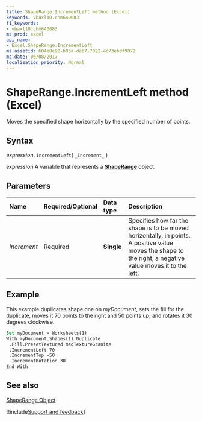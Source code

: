 ```yaml
---
title: ShapeRange.IncrementLeft method (Excel)
keywords: vbaxl10.chm640083
f1_keywords:
- vbaxl10.chm640083
ms.prod: excel
api_name:
- Excel.ShapeRange.IncrementLeft
ms.assetid: 604e8e92-b03a-da67-7022-4d73ebdf9872
ms.date: 06/08/2017
localization_priority: Normal
---
```



# ShapeRange.IncrementLeft method (Excel)

Moves the specified shape horizontally by the specified number of points.


## Syntax

_expression_. `IncrementLeft`( `_Increment_` )

_expression_ A variable that represents a **[ShapeRange](Excel.shaperange.md)** object.


## Parameters



|Name|Required/Optional|Data type|Description|
|:-----|:-----|:-----|:-----|
| _Increment_|Required| **Single**|Specifies how far the shape is to be moved horizontally, in points. A positive value moves the shape to the right; a negative value moves it to the left.|

## Example

This example duplicates shape one on  _myDocument_, sets the fill for the duplicate, moves it 70 points to the right and 50 points up, and rotates it 30 degrees clockwise.


```vb
Set myDocument = Worksheets(1) 
With myDocument.Shapes(1).Duplicate 
 .Fill.PresetTextured msoTextureGranite 
 .IncrementLeft 70 
 .IncrementTop -50 
 .IncrementRotation 30 
End With
```


## See also


[ShapeRange Object](Excel.ShapeRange.md)

[!include[Support and feedback](~/includes/feedback-boilerplate.md)]